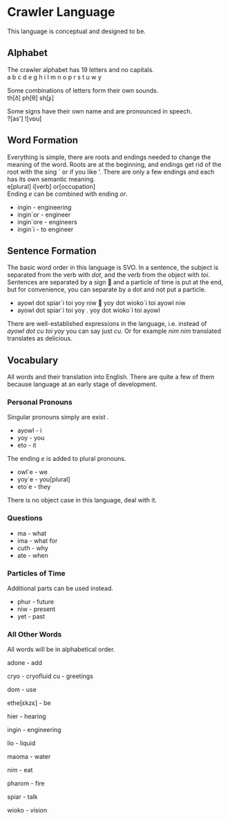 # Crawler Language
This language is conceptual and designed to be.

## Alphabet
The crawler alphabet has 19 letters and no capitals.   
a b c d e g h i l m n o p r s t u w y

Some combinations of letters form their own sounds.   
th[ð] ph[θ] sh[ʂ]

Some signs have their own name and are pronounced in speech.   
?[as'] ![vɒu]

## Word Formation
Everything is simple, there are roots and endings needed to change the meaning of the word.
Roots are at the beginning, and endings get rid of the root with the sing \` or if you like '.
There are only a few endings and each has its own semantic meaning.   
e[plural] i[verb] or[occupation]   
Ending *e* can be combined with ending *or*.

* ingin - engineering
* ingin\`or - engineer
* ingin\`ore - engineers
* ingin\`i - to engineer

## Sentence Formation
The basic word order in this language is SVO.
In a sentence, the subject is separated from the verb with *dot*, and the verb from the object with *toi*.
Sentences are separated by a sign  and a particle of time is put at the end, but for convenience, you can separate by a dot and not put a particle.

* ayowl dot spiar\`i toi yoy niw  yoy dot wioko\`i toi ayowl niw
* ayowl dot spiar\`i toi yoy . yoy dot wioko\`i toi ayowl

There are well-established expressions in the language, i.e. instead of *ayowl dot cu toi yoy* you can say just *cu*.
Or for example *nim nim* translated translates as delicious.

## Vocabulary
All words and their translation into English.
There are quite a few of them because language at an early stage of development.

### Personal Pronouns
Singular pronouns simply are exist .  

* ayowl - i
* yoy - you
* eto - it

The ending *e* is added to plural pronouns.

* owl\`e - we
* yoy\`e - you[plural]
* eto\`e - they

There is no object case in this language, deal with it.

### Questions
* ma - what
* ima - what for
* cuth - why
* ate - when

### Particles of Time
Additional parts can be used instead.

* phur - future
* niw - present
* yet - past

### All Other Words
All words will be in alphabetical order.

<!-- A -->
adone - add

<!-- B -->
<!-- C -->
cryo - cryofluid
cu - greetings

<!-- D -->
dom - use

<!-- E -->
ethe[ɛkzɛ] - be

<!-- G -->
<!-- H -->
hier - hearing

<!-- I -->
ingin - engineering

<!-- L -->
lio - liquid

<!-- M -->
maoma - water

<!-- N -->
nim - eat

<!-- O -->
<!-- P -->
pharom - fire

<!-- R -->
<!-- S -->
spiar - talk

<!-- T -->
<!-- U -->
<!-- W -->
wioko - vision

<!-- Y -->